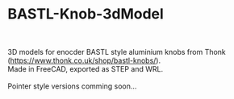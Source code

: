 # BASTL-Knob-3dModel

<br>

3D models for enocder BASTL style aluminium knobs from Thonk (https://www.thonk.co.uk/shop/bastl-knobs/).
<br> 
Made in FreeCAD, exported as STEP and WRL.
<br> <br>
Pointer style versions comming soon...
